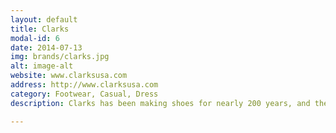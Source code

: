 ```yaml
---
layout: default
title: Clarks
modal-id: 6
date: 2014-07-13
img: brands/clarks.jpg
alt: image-alt
website: www.clarksusa.com
address: http://www.clarksusa.com
category: Footwear, Casual, Dress
description: Clarks has been making shoes for nearly 200 years, and their expertise reflects this rich history. A combination of invention and craftsmanship has remained at the heart of what they do. Over the years, Clarks has refined classic techniques, developed cutting-edge technologies, and crafted shoes that effortlessly combine style and comfort. And now, as always, every pair of Clarks shoes begins with a last carved by hand from a single block of hornbeam, advanced construction techniques, technologies and contemporary materials help deliver perfection tailor-made for the modern world. We stock several models from Clarks and Clarks Originals, including casual and dress styles.

---
```

